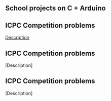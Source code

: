 ## School projects on **C** + **Arduino**

## ICPC Competition problems
[Description](https://github.com/CoolmixZero/projects-school-c/blob/main/icpc-competition-problems/Some%20Problems%20to%20Solve.pdf)

## ICPC Competition problems
[Description]

## ICPC Competition problems
[Description]

